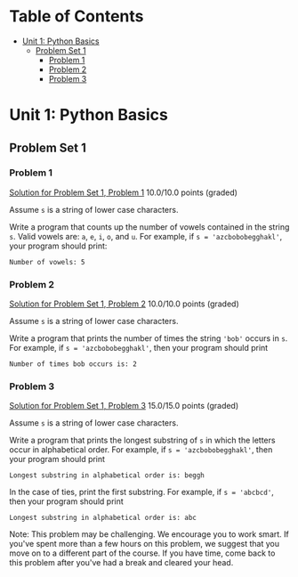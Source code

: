 # Table of Contents
- [Unit 1: Python Basics](#unit-1--python-basics)
  * [Problem Set 1](#problem-set-1)
    + [Problem 1](#problem-1)
    + [Problem 2](#problem-2)
    + [Problem 3](#problem-3)

# Unit 1: Python Basics
## Problem Set 1
### Problem 1
[Solution for Problem Set 1, Problem 1](https://github.com/lcsm29/edx-mit-6.00.1x/blob/main/ps1/problem_1.py)
10.0/10.0 points (graded)

Assume `s` is a string of lower case characters.

Write a program that counts up the number of vowels contained in the string `s`. Valid vowels are: `a`, `e`, `i`, `o`, and `u`. For example, if `s = 'azcbobobegghakl'`, your program should print:

`Number of vowels: 5`




### Problem 2
[Solution for Problem Set 1, Problem 2](https://github.com/lcsm29/edx-mit-6.00.1x/blob/main/ps1/problem_2.py)
10.0/10.0 points (graded)

Assume `s` is a string of lower case characters.

Write a program that prints the number of times the string `'bob'` occurs in `s`. For example, if `s = 'azcbobobegghakl'`, then your program should print

`Number of times bob occurs is: 2`


### Problem 3
[Solution for Problem Set 1, Problem 3](https://github.com/lcsm29/edx-mit-6.00.1x/blob/main/ps1/problem_3.py)
15.0/15.0 points (graded)

Assume `s` is a string of lower case characters.

Write a program that prints the longest substring of `s` in which the letters occur in alphabetical order. For example, if `s = 'azcbobobegghakl'`, then your program should print

`Longest substring in alphabetical order is: beggh`

In the case of ties, print the first substring. For example, if `s = 'abcbcd'`, then your program should print

`Longest substring in alphabetical order is: abc`

Note: This problem may be challenging. We encourage you to work smart. If you've spent more than a few hours on this problem, we suggest that you move on to a different part of the course. If you have time, come back to this problem after you've had a break and cleared your head.
